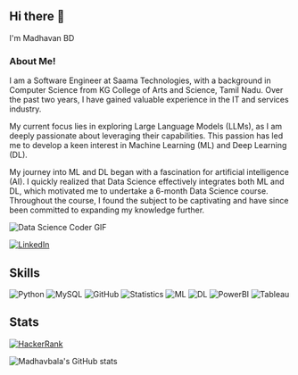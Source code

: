 
## Hi there 👋
I'm Madhavan BD

### About Me!

I am a Software Engineer at Saama Technologies, with a background in Computer Science from KG College of Arts and Science, Tamil Nadu. Over the past two years, I have gained valuable experience in the IT and services industry.

My current focus lies in exploring Large Language Models (LLMs), as I am deeply passionate about leveraging their capabilities. This passion has led me to develop a keen interest in Machine Learning (ML) and Deep Learning (DL).

My journey into ML and DL began with a fascination for artificial intelligence (AI). I quickly realized that Data Science effectively integrates both ML and DL, which motivated me to undertake a 6-month Data Science course. Throughout the course, I found the subject to be captivating and have since been committed to expanding my knowledge further.

![Data Science Coder GIF](https://media.giphy.com/media/LmNwrBhejkK9EFP504/giphy.gif)


[![LinkedIn](https://img.shields.io/badge/linkedin-%230077B5.svg?style=for-the-badge&logo=linkedin&logoColor=white)](https://www.linkedin.com/in/madhavan-bd-b2a826244)

## Skills

![Python](https://img.shields.io/badge/-Python-black?style=flat-square&logo=Python) ![MySQL](https://img.shields.io/badge/-MySQL-black?style=flat-square&logo=mysql&logoHeight=40) ![GitHub](https://img.shields.io/badge/-GitHub-181717?style=flat-square&logo=github) ![Statistics](https://img.shields.io/badge/-Statistics-black?style=flat-square&logo=statistics&logoHeight=40) ![ML](https://img.shields.io/badge/-ML-black?style=flat-square&logo=python) ![DL](https://img.shields.io/badge/-DL-black?style=flat-square&logo=python&logoHeight=40) ![PowerBI](https://img.shields.io/badge/-PowerBI-black?style=flat-square&logo=powerbi) ![Tableau](https://img.shields.io/badge/-Tableau-black?style=flat-square&logo=tableau&logoHeight=40)



## Stats

[![HackerRank](https://img.shields.io/badge/-HackerRank-2EC866?style=flat-square&logo=hackerrank&logoColor=white)](https://www.hackerrank.com/profile/madhavan_resear1)

![Madhavbala's GitHub stats](https://github-readme-stats.vercel.app/api?username=Madhavbala&show_icons=true&theme=prussian)

